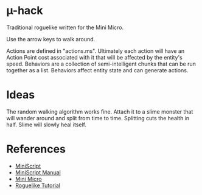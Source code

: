 # µ-hack
Traditional roguelike written for the Mini Micro.

Use the arrow keys to walk around.

Actions are defined in "actions.ms".  Ultimately each action will have an Action Point cost associated with it that will be affected by the entity's speed.
Behaviors are a collection of semi-intelligent chunks that can be run together as a list.  Behaviors affect entity state and can generate actions.

# Ideas
The random walking algorithm works fine.  Attach it to a slime monster that will wander around and split from time to time.  Splitting cuts the health in half.  Slime will slowly heal itself.

# References
* [MiniScript](https://miniscript.org/)
* [MiniScript Manual](https://miniscript.org/files/MiniScript-Manual.pdf)
* [Mini Micro](https://miniscript.org/wiki/Mini_Micro)
* [Roguelike Tutorial](https://rogueliketutorials.com/tutorials/tcod/v2/)

